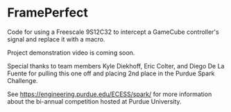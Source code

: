 # FramePerfect
Code for using a Freescale 9S12C32 to intercept a GameCube controller's signal and replace it with a macro.

Project demonstration video is coming soon.

Special thanks to team members Kyle Diekhoff, Eric Colter, and Diego De La Fuente for pulling this one off and placing 2nd place in the Purdue Spark Challenge.

See https://engineering.purdue.edu/ECESS/spark/ for more information about the bi-annual competition hosted at Purdue University.
